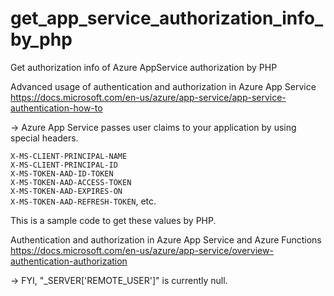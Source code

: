 # get_app_service_authorization_info_by_php
Get authorization info of Azure AppService authorization by PHP

Advanced usage of authentication and authorization in Azure App Service  
https://docs.microsoft.com/en-us/azure/app-service/app-service-authentication-how-to
  
-> Azure App Service passes user claims to your application by using special headers.

  `X-MS-CLIENT-PRINCIPAL-NAME`  
  `X-MS-CLIENT-PRINCIPAL-ID`  
  `X-MS-TOKEN-AAD-ID-TOKEN`  
  `X-MS-TOKEN-AAD-ACCESS-TOKEN`  
  `X-MS-TOKEN-AAD-EXPIRES-ON`  
  `X-MS-TOKEN-AAD-REFRESH-TOKEN`, etc.  

This is a sample code to get these values by PHP.  


Authentication and authorization in Azure App Service and Azure Functions  
https://docs.microsoft.com/en-us/azure/app-service/overview-authentication-authorization  

-> FYI, "_SERVER['REMOTE_USER']" is currently null.
